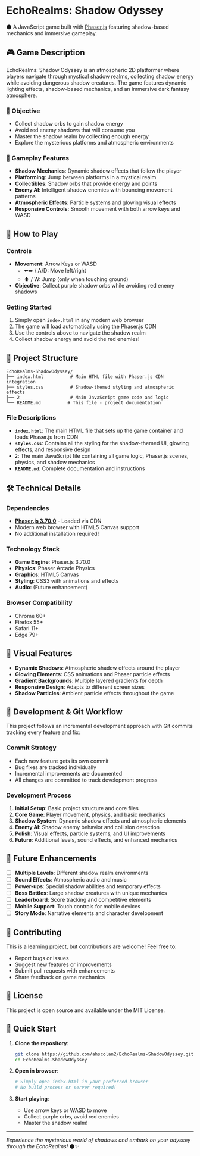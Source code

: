 # EchoRealms: Shadow Odyssey

🌑 A JavaScript game built with [Phaser.js](https://phaser.io/) featuring shadow-based mechanics and immersive gameplay.

## 🎮 Game Description

EchoRealms: Shadow Odyssey is an atmospheric 2D platformer where players navigate through mystical shadow realms, collecting shadow energy while avoiding dangerous shadow creatures. The game features dynamic lighting effects, shadow-based mechanics, and an immersive dark fantasy atmosphere.

### 🎯 Objective
- Collect shadow orbs to gain shadow energy
- Avoid red enemy shadows that will consume you
- Master the shadow realm by collecting enough energy
- Explore the mysterious platforms and atmospheric environments

### 🎲 Gameplay Features
- **Shadow Mechanics**: Dynamic shadow effects that follow the player
- **Platforming**: Jump between platforms in a mystical realm
- **Collectibles**: Shadow orbs that provide energy and points
- **Enemy AI**: Intelligent shadow enemies with bouncing movement patterns
- **Atmospheric Effects**: Particle systems and glowing visual effects
- **Responsive Controls**: Smooth movement with both arrow keys and WASD

## 🚀 How to Play

### Controls
- **Movement**: Arrow Keys or WASD
  - ⬅️➡️ / A/D: Move left/right
  - ⬆️ / W: Jump (only when touching ground)
- **Objective**: Collect purple shadow orbs while avoiding red enemy shadows

### Getting Started
1. Simply open `index.html` in any modern web browser
2. The game will load automatically using the Phaser.js CDN
3. Use the controls above to navigate the shadow realm
4. Collect shadow energy and avoid the red enemies!

## 📁 Project Structure

```
EchoRealms-ShadowOdyssey/
├── index.html          # Main HTML file with Phaser.js CDN integration
├── styles.css          # Shadow-themed styling and atmospheric effects
├── 2                   # Main JavaScript game code and logic
└── README.md          # This file - project documentation
```

### File Descriptions

- **`index.html`**: The main HTML file that sets up the game container and loads Phaser.js from CDN
- **`styles.css`**: Contains all the styling for the shadow-themed UI, glowing effects, and responsive design
- **`2`**: The main JavaScript file containing all game logic, Phaser.js scenes, physics, and shadow mechanics
- **`README.md`**: Complete documentation and instructions

## 🛠 Technical Details

### Dependencies
- **[Phaser.js 3.70.0](https://cdn.jsdelivr.net/npm/phaser@3.70.0/dist/phaser.min.js)** - Loaded via CDN
- Modern web browser with HTML5 Canvas support
- No additional installation required!

### Technology Stack
- **Game Engine**: Phaser.js 3.70.0
- **Physics**: Phaser Arcade Physics
- **Graphics**: HTML5 Canvas
- **Styling**: CSS3 with animations and effects
- **Audio**: (Future enhancement)

### Browser Compatibility
- Chrome 60+
- Firefox 55+
- Safari 11+
- Edge 79+

## 🎨 Visual Features

- **Dynamic Shadows**: Atmospheric shadow effects around the player
- **Glowing Elements**: CSS animations and Phaser particle effects
- **Gradient Backgrounds**: Multiple layered gradients for depth
- **Responsive Design**: Adapts to different screen sizes
- **Shadow Particles**: Ambient particle effects throughout the game

## 🚀 Development & Git Workflow

This project follows an incremental development approach with Git commits tracking every feature and fix:

### Commit Strategy
- Each new feature gets its own commit
- Bug fixes are tracked individually
- Incremental improvements are documented
- All changes are committed to track development progress

### Development Process
1. **Initial Setup**: Basic project structure and core files
2. **Core Game**: Player movement, physics, and basic mechanics
3. **Shadow System**: Dynamic shadow effects and atmospheric elements
4. **Enemy AI**: Shadow enemy behavior and collision detection
5. **Polish**: Visual effects, particle systems, and UI improvements
6. **Future**: Additional levels, sound effects, and enhanced mechanics

## 🔮 Future Enhancements

- [ ] **Multiple Levels**: Different shadow realm environments
- [ ] **Sound Effects**: Atmospheric audio and music
- [ ] **Power-ups**: Special shadow abilities and temporary effects
- [ ] **Boss Battles**: Large shadow creatures with unique mechanics
- [ ] **Leaderboard**: Score tracking and competitive elements
- [ ] **Mobile Support**: Touch controls for mobile devices
- [ ] **Story Mode**: Narrative elements and character development

## 🤝 Contributing

This is a learning project, but contributions are welcome! Feel free to:
- Report bugs or issues
- Suggest new features or improvements
- Submit pull requests with enhancements
- Share feedback on game mechanics

## 📄 License

This project is open source and available under the MIT License.

## 🎯 Quick Start

1. **Clone the repository**:
   ```bash
   git clone https://github.com/ahscolan2/EchoRealms-ShadowOdyssey.git
   cd EchoRealms-ShadowOdyssey
   ```

2. **Open in browser**:
   ```bash
   # Simply open index.html in your preferred browser
   # No build process or server required!
   ```

3. **Start playing**:
   - Use arrow keys or WASD to move
   - Collect purple orbs, avoid red enemies
   - Master the shadow realm!

---

*Experience the mysterious world of shadows and embark on your odyssey through the EchoRealms!* 🌑✨

